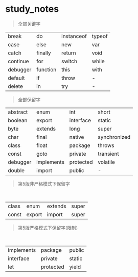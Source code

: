 # study_notes

> 全部关键字

<table>
  <tr>
    <td>break</td>
    <td>do</td>
    <td>instanceof</td>
    <td>typeof</td>
  </tr>
  <tr>
    <td>case</td>
    <td>else</td>
    <td>new</td>
    <td>var</td>
  </tr>
  <tr>
    <td>catch</td>
    <td>finally</td>
    <td>return</td>
    <td>void</td>
  </tr>
  <tr>
    <td>continue</td>
    <td>for</td>
    <td>switch</td>
    <td>while</td>
  </tr>
  <tr>
    <td>debugger</td>
    <td>function</td>
    <td>this</td>
    <td>with</td>
  </tr>
  <tr>
    <td>default</td>
    <td>if</td>
    <td>throw</td>
    <td>-</td>
  </tr>
  <tr>
    <td>delete</td>
    <td>in</td>
    <td>try</td>
    <td>-</td>
  </tr>
</table>

> 全部保留字

<table>
  <tr>
    <td>abstract</td>
    <td>enum</td>
    <td>int</td>
    <td>short</td>
  </tr>
  <tr>
    <td>boolean</td>
    <td>export</td>
    <td>interface</td>
    <td>static</td>
  </tr>
  <tr>
    <td>byte</td>
    <td>extends</td>
    <td>long</td>
    <td>super</td>
  </tr>
  <tr>
    <td>char</td>
    <td>final</td>
    <td>native</td>
    <td>synchronized</td>
  </tr>
  <tr>
    <td>class</td>
    <td>float</td>
    <td>package</td>
    <td>throws</td>
  </tr>
  <tr>
    <td>const</td>
    <td>goto</td>
    <td>private</td>
    <td>transient</td>
  </tr>
  <tr>
    <td>debugger</td>
    <td>implements</td>
    <td>protected</td>
    <td>volatile</td>
  </tr>
  <tr>
    <td>double</td>
    <td>import</td>
    <td>public</td>
    <td>-</td>
  </tr>
</table>

> 第5版非严格模式下保留字

<table>
  <tr>
    <td>class</td>
    <td>enum</td>
    <td>extends</td>
    <td>super</td>
  </tr>
  <tr>
    <td>const</td>
    <td>export</td>
    <td>import</td>
    <td>super</td>
  </tr>
</table>

> 第5版严格模式下保留字(限制)

<table>
  <tr>
    <td>implements</td>
    <td>package</td>
    <td>public</td>
  </tr>
  <tr>
    <td>interface</td>
    <td>private</td>
    <td>static</td>
  </tr>
  <tr>
    <td>let</td>
    <td>protected</td>
    <td>yield</td>
  </tr>
</table>
